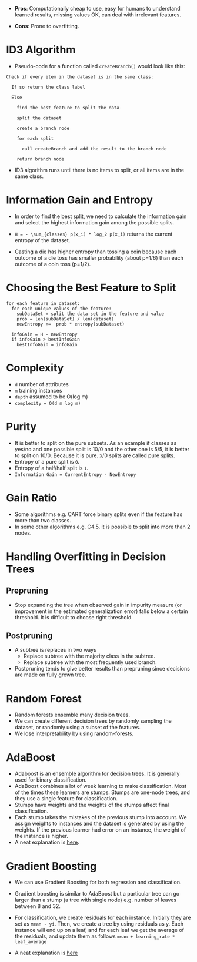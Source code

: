 - **Pros**: Computationally cheap to use, easy for humans to understand learned results, missing values OK, can deal with irrelevant features.

- **Cons**: Prone to overfitting.

# ID3 Algorithm
- Pseudo-code for a function called `createBranch()` would look like this:
```
Check if every item in the dataset is in the same class:

  If so return the class label

  Else

    find the best feature to split the data

    split the dataset

    create a branch node

    for each split

      call createBranch and add the result to the branch node

    return branch node
```
- ID3 algorithm runs until there is no items to split, or all items are in the same class.

# Information Gain and Entropy

- In order to find the best split, we need to calculate the information gain and select the highest information gain among the possible splits.

- `H = - \sum_{classes} p(x_i) * log_2 p(x_i)` returns the current entropy of the dataset.
- Casting a die has higher entropy than tossing a coin because each outcome of a die toss has smaller probability (about p=1/6) than each outcome of a coin toss (p=1/2).

# Choosing the Best Feature to Split

```
for each feature in dataset:
  for each unique values of the feature:
    subDataSet = split the data set in the feature and value
    prob = len(subDataSet) / len(dataset)
    newEntropy +=  prob * entropy(subDataset)

  infoGain = H - newEntropy
  if infoGain > bestInfoGain
    bestInfoGain = infoGain
```

# Complexity

- `d` number of attributes
- `m` training instances
- `depth` assumed to be O(log m)
- `complexity = O(d m log m)`

# Purity
- It is better to split on the pure subsets. As an example if classes as yes/no and one possible split is 10/0 and the other one is 5/5, it is better to split on 10/0. Because it is pure. x/0 splits are called pure splits.
- Entropy of a pure split is `0`.
- Entropy of a half/half split is `1`.
- `Information Gain = CurrentEntropy - NewEntropy`

# Gain Ratio
- Some algorithms e.g. CART force binary splits even if the feature has more than two classes.
- In some other algorithms e.g. C4.5, it is possible to split into more than 2 nodes.

# Handling Overfitting in Decision Trees

## Prepruning
- Stop expanding the tree when observed gain in impurity measure (or improvement in the estimated generalization error) falls below a certain threshold. It is difficult to choose right threshold.

## Postpruning
- A subtree is replaces in two ways
  - Replace subtree with the majority class in the subtree.
  - Replace subtree with the most frequently used branch.
- Postpruning tends to give better results than prepruning since decisions are made on fully grown tree.

# Random Forest

- Random forests ensemble many decision trees.
- We can create different decision trees by randomly sampling the dataset, or randomly using a subset of the features.
- We lose interpretability by using random-forests.

# AdaBoost
- Adaboost is an ensemble algorithm for decision trees. It is generally used for binary classification.
- AdaBoost combines a lot of week learning to make classification. Most of the times these learners are stumps. Stumps are one-node trees, and they use a single feature for classification.
- Stumps have weights and the weights of the stumps affect final classification.
- Each stump takes the mistakes of the previous stump into account. We assign weights to instances and the dataset is generated by using the weights. If the previous learner had error on an instance, the weight of the instance is higher.
- A neat explanation is [here](https://www.youtube.com/watch?v=LsK-xG1cLYA).

# Gradient Boosting

- We can use Gradient Boosting for both regression and classification.

- Gradient boosting is similar to AdaBoost but a particular tree can go larger than a stump (a tree with single node) e.g. number of leaves between 8 and 32.

- For classification, we create residuals for each instance. Initially they are set as `mean - yi`. Then, we create a tree by using residuals as y. Each instance will end up on a leaf, and for each leaf we get the average of the residuals, and update them as follows `mean + learning_rate * leaf_average`

- A neat explanation is [here](https://www.youtube.com/watch?v=3CC4N4z3GJc)
